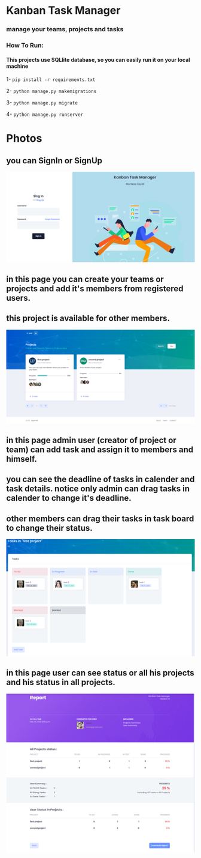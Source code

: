 # Kanban Task Manager
### manage your teams, projects and tasks

### How To Run:
#### This projects use SQLlite database, so you can easily run it on your local machine
1- `pip install -r requirements.txt`

2- `python manage.py makemigrations`

3- `python manage.py migrate`

4- `python manage.py runserver`

# Photos

## you can SignIn or SignUp 

![login](preview/login.png)

## in this page you can create your teams or projects and add it's members from registered users.
## this project is available for other members.

![projects](preview/projects.png)

## in this page admin user (creator of project or team) can add task and assign it to members and himself. 
## you can see the deadline of tasks in calender and task details. notice only admin can drag tasks in calender to change it's deadline.
## other members can drag their tasks in task board to change their status. 

![tasks](preview/tasks.png)

## in this page user can see status or all his projects and his status in all projects.

![report](preview/report.png)
